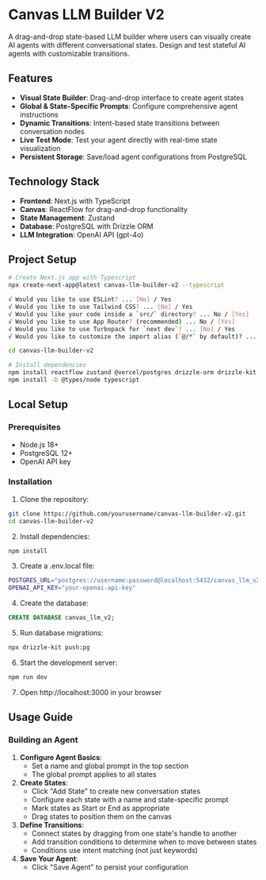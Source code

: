 # Canvas LLM Builder V2

A drag-and-drop state-based LLM builder where users can visually create AI agents with different conversational states. Design and test stateful AI agents with customizable transitions.

## Features

- **Visual State Builder**: Drag-and-drop interface to create agent states
- **Global & State-Specific Prompts**: Configure comprehensive agent instructions
- **Dynamic Transitions**: Intent-based state transitions between conversation nodes
- **Live Test Mode**: Test your agent directly with real-time state visualization
- **Persistent Storage**: Save/load agent configurations from PostgreSQL

## Technology Stack

- **Frontend**: Next.js with TypeScript
- **Canvas**: ReactFlow for drag-and-drop functionality
- **State Management**: Zustand
- **Database**: PostgreSQL with Drizzle ORM
- **LLM Integration**: OpenAI API (gpt-4o)

## Project Setup

```bash
# Create Next.js app with Typescript
npx create-next-app@latest canvas-llm-builder-v2 --typescript

√ Would you like to use ESLint? ... [No] / Yes
√ Would you like to use Tailwind CSS? ... [No] / Yes
√ Would you like your code inside a `src/` directory? ... No / [Yes]
√ Would you like to use App Router? (recommended) ... No / [Yes]
√ Would you like to use Turbopack for `next dev`? ... [No] / Yes
√ Would you like to customize the import alias (`@/*` by default)? ... [No] / Yes

cd canvas-llm-builder-v2

# Install dependencies
npm install reactflow zustand @vercel/postgres drizzle-orm drizzle-kit openai
npm install -D @types/node typescript
```

## Local Setup

### Prerequisites

- Node.js 18+
- PostgreSQL 12+
- OpenAI API key

### Installation

1. Clone the repository:

```bash
git clone https://github.com/yourusername/canvas-llm-builder-v2.git
cd canvas-llm-builder-v2
```

2. Install dependencies:

```bash
npm install
```

3. Create a .env.local file:

```bash
POSTGRES_URL="postgres://username:password@localhost:5432/canvas_llm_v2"
OPENAI_API_KEY="your-openai-api-key"
```

4. Create the database:

```sql
CREATE DATABASE canvas_llm_v2;
```

5. Run database migrations:

```bash
npx drizzle-kit push:pg
```

6. Start the development server:

```bash
npm run dev
```

7. Open http://localhost:3000 in your browser

## Usage Guide

### Building an Agent

1. **Configure Agent Basics**:
   - Set a name and global prompt in the top section
   - The global prompt applies to all states
2. **Create States**:
   - Click "Add State" to create new conversation states
   - Configure each state with a name and state-specific prompt
   - Mark states as Start or End as appropriate
   - Drag states to position them on the canvas
3. **Define Transitions**:
   - Connect states by dragging from one state's handle to another
   - Add transition conditions to determine when to move between states
   - Conditions use intent matching (not just keywords)
4. **Save Your Agent**:
   - Click "Save Agent" to persist your configuration

